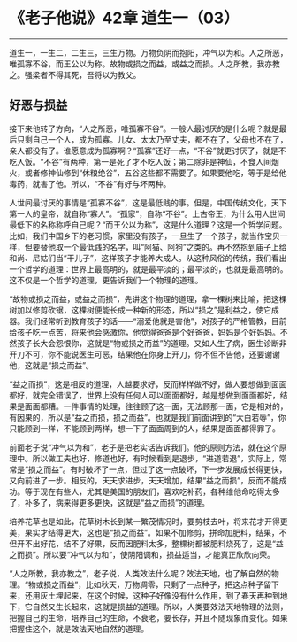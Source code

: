 # 《老子他说》42章 道生一（03）

------

道生一，一生二，二生三，三生万物。万物负阴而抱阳，冲气以为和。人之所恶，唯孤寡不谷，而王公以为称。故物或损之而益，或益之而损。人之所教，我亦教之。强梁者不得其死，吾将以为教父。

## 好恶与损益

接下来他转了方向，“人之所恶，唯孤寡不谷”。一般人最讨厌的是什么呢？就是最后只剩自己一个人，成为孤寡。儿女、太太乃至丈夫，都不在了，父母也不在了，亲人都没有了。谁愿意成为孤寡啊？“孤寡”还好一点，“不谷”就更讨厌了，就是不吃人饭。“不谷”有两种，第一是死了才不吃人饭；第二除非是神仙，不食人间烟火，或者修神仙修到“休粮绝谷”，五谷这些都不需要了。如果要他吃，等于是给他毒药，就害了他。所以，“不谷”有好与坏两种。

人世间最讨厌的事情是“孤寡不谷”，这是最低贱的事。但是，中国传统文化，天下第一人的皇帝，就自称“寡人”。“孤家”，自称“不谷”。上古帝王，为什么用人世间最低下的名称称呼自己呢？“而王公以为称”，这是什么道理？这是一个哲学问题。比如，我们中国乡下的老习惯，家里没有孩子，一旦生了一个孩子，就当作宝贝一样，但要替他取一个最低践的名字，叫“阿猫、阿狗”之类的。再不然抱到庙子上给和尚、尼姑们当“干儿子”，这样孩子才能养大成人。从这种风俗的传统，我们看出一个哲学的道理：世界上最高明的，就是最平淡的；最平淡的，也就是最高明的。这不仅是一个哲学的道理，更告诉我们一个物理的道理。

“故物或损之而益，或益之而损”，先讲这个物理的道理，拿一棵树来比喻，把这棵树加以修剪砍锯，这棵树便能长成一种新的形态，所以“损之”是利益之，使它成器。我们经常听到教育孩子的话——“溺爱他就是害他”，对孩子的严格管教，目前给孩子吃一点苦，将来他会感激你，他觉得爸爸是个好爸爸，妈妈是个好妈妈。不然孩子长大会怨恨你，这就是“物或损之而益”的道理。又如人生了病，医生诊断非开刀不可，你不能说医生可恶，结果他在你身上开刀，你不但不告他，还要谢谢他，这就是“损之而益”。

“益之而损”，这是相反的道理，人越要求好，反而样样做不好，做人要想做到面面都好，就完全错误了，世界上没有任何人可以面面都好，越是想做到面面都好，结果是面面都糟。一件事情的处理，往往顾了这一面，无法顾那一面，它是相对的，有因果的，所以是“益之而损，损之而益”。也就是我们前面讲到的“大白若辱”，你只能顾到一样，不能顾到两样，想一下子面面周到的人，结果是面面都得罪了。

前面老子说“冲气以为和”，老子是把老实话告诉我们。他的原则方法，就在这个原理中。所以做工夫也好，修道也好，有时候看到是退步，“进道若退”，实际上，常常是“损之而益”。有时破坏了一点，但过了这一点破坏，下一步发展成长得更快，又向前进了一步。相反的，天天求进步，天天增加，结果“益之而损”，反而不能成功。等于现在有些人，尤其是美国的朋友们，喜欢吃补药，各种维他命吃得太多了，补多了，病来得更多更快，这就是“益之而损”的道理。

培养花草也是如此，花草树木长到某一繁茂情况时，要剪枝去叶，将来花才开得更美，果实才结得更大，这也是“损之而益”。如果不加修剪，拼命加肥料，结果，不但开不出好花，结不了好果，反而因肥料太多，整棵树都被肥料烧死了，这是“益之而损”。所以要“冲气以为和”，使阴阳调和，损益适当，才能真正欣欣向荣。

“人之所教，我亦教之”，老子说，人类效法什么呢？效法天地，也了解自然的物理。“物或损之而益”，比如秋天，万物凋零，只剩了一点种子，把这点种子留下来，还用灰土埋起来，在这个时候，这种子好像没有什么作用，到了春天再种到地下，它自然又生长起来，这就是损益的道理。所以，人类要效法天地物理的法则，把握自己的生命，培养自己的生命，不衰老，要长存，并且不随现象而变化。如果把握住这个，就是效法天地自然的道理。